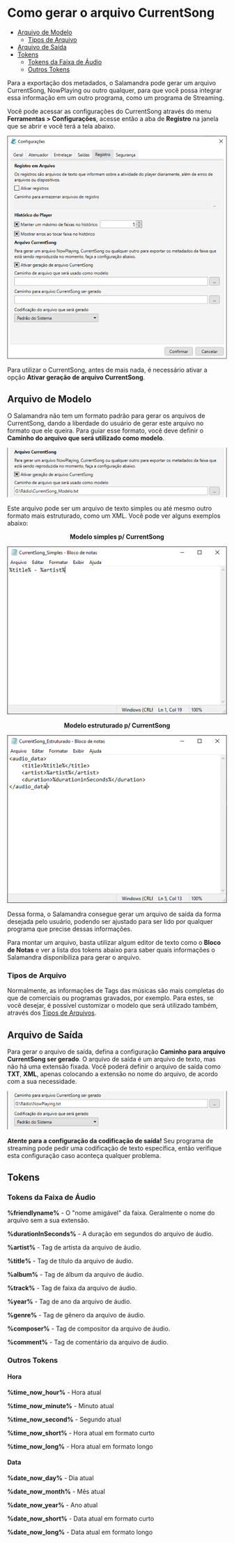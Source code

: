 # Como gerar o arquivo CurrentSong

- [Arquivo de Modelo](#arquivo-de-modelo)
  - [Tipos de Arquivo](#tipos-de-arquivo)
- [Arquivo de Saída](#arquivo-de-saída)
- [Tokens](#tokens)
  - [Tokens da Faixa de Áudio](#tokens-da-faixa-de-áudio)
  - [Outros Tokens](#outros-tokens)

Para a exportação dos metadados, o Salamandra pode gerar um arquivo CurrentSong, NowPlaying ou outro qualquer, para que você possa integrar essa informação em um outro programa, como um programa de Streaming.

Você pode acessar as configurações do CurrentSong através do menu **Ferramentas > Configurações**, acesse então a aba de **Registro** na janela que se abrir e você terá a tela abaixo.

<p align="center">
    <img src="Images/CurrentSong_Settings.png" alt="Aba de Registros da janela de Configurações" />
</p>

Para utilizar o CurrentSong, antes de mais nada, é necessário ativar a opção **Ativar geração de arquivo CurrentSong**.

## Arquivo de Modelo

O Salamandra não tem um formato padrão para gerar os arquivos de CurrentSong, dando a liberdade do usuário de gerar este arquivo no formato que ele queira. Para guiar esse formato, você deve definir o **Caminho do arquivo que será utilizado como modelo**. 

<p align="center">
    <img src="Images/CurrentSong_InputFile.png" alt="Configuração do arquivo de modelo do CurrentSong" />
</p>

Este arquivo pode ser um arquivo de texto simples ou até mesmo outro formato mais estruturado, como um XML. Você pode ver alguns exemplos abaixo:

<p align="center">
<strong>Modelo simples p/ CurrentSong</strong>
</p>

<p align="center">
    <img src="Images/CurrentSong_SimpleTemplate.png" alt="Modelo Simples p/ CurrentSong" />
</p>

<p align="center">
<strong>Modelo estruturado p/ CurrentSong</strong>
</p>

<p align="center">
    <img src="Images/CurrentSong_ComplexTemplate.png" alt="Modelo Complexo p/ CurrentSong" />
</p>

Dessa forma, o Salamandra consegue gerar um arquivo de saída da forma desejada pelo usuário, podendo ser ajustado para ser lido por qualquer programa que precise dessas informações. 

Para montar um arquivo, basta utilizar algum editor de texto como o **Bloco de Notas** e ver a lista dos tokens abaixo para saber quais informações o Salamandra disponibiliza para gerar o arquivo.

### Tipos de Arquivo

Normalmente, as informações de Tags das músicas são mais completas do que de comerciais ou programas gravados, por exemplo. Para estes, se você desejar, é possível customizar o modelo que será utilizado também, através dos <a href="https://github.com/ocarolino/SalamandraRadio/blob/main/Lang/Docs/File%20Types.pt-br.md">Tipos de Arquivos</a>.

## Arquivo de Saída

Para gerar o arquivo de saída, defina a configuração **Caminho para arquivo CurrentSong ser gerado**. O arquivo de saída é um arquivo de texto, mas não há uma extensão fixada. Você poderá definir o arquivo de saída como **TXT**, **XML**, apenas colocando a extensão no nome do arquivo, de acordo com a sua necessidade.

<p align="center">
    <img src="Images/CurrentSong_OutputFile.png" alt="Configuração do arquivo de modelo do CurrentSong" />
</p>

**Atente para a configuração da codificação de saída!** Seu programa de streaming pode pedir uma codificação de texto específica, então verifique esta configuração caso aconteça qualquer problema.

## Tokens

### Tokens da Faixa de Áudio

**%friendlyname%** - O "nome amigável" da faixa. Geralmente o nome do arquivo sem a sua extensão.

**%durationInSeconds%** - A duração em segundos do arquivo de áudio.

**%artist%** - Tag de artista da arquivo de áudio.

**%title%** - Tag de título da arquivo de áudio.

**%album%** - Tag de álbum da arquivo de áudio.

**%track%** - Tag de faixa da arquivo de áudio.

**%year%** - Tag de ano da arquivo de áudio.

**%genre%** - Tag de gênero da arquivo de áudio.

**%composer%** - Tag de compositor da arquivo de áudio.

**%comment%** - Tag de comentário da arquivo de áudio.

### Outros Tokens

#### Hora

**%time_now_hour%** - Hora atual

**%time_now_minute%** - Minuto atual

**%time_now_second%** - Segundo atual

**%time_now_short%** - Hora atual em formato curto

**%time_now_long%** - Hora atual em formato longo

#### Data

**%date_now_day%** - Dia atual

**%date_now_month%** - Mês atual

**%date_now_year%** - Ano atual

**%date_now_short%** - Data atual em formato curto

**%date_now_long%** - Data atual em formato longo